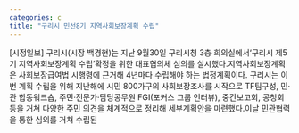 ```yaml
---
categories: c
title: "구리시 민선8기 지역사회보장계획 수립"
---
```

[시정일보] 구리시(시장 백경현)는 지난 9월30일 구리시청 3층 회의실에서‘구리시 제5기 지역사회보장계획 수립’확정을 위한 대표협의체 심의를 실시했다.지역사회보장계획은 사회보장급여법 시행령에 근거해 4년마다 수립해야 하는 법정계획이다. 구리시는 이번 계획 수립을 위해 지난해에 시민 800가구의 사회보장조사를 시작으로 TF팀구성, 민·관 합동워크숍, 주민·전문가·담당공무원 FGI(포커스 그룹 인터뷰), 중간보고회, 공청회 등을 거쳐 다양한 주민 의견을 체계적으로 정리해 세부계획안을 마련했다.이날 민관협력을 통한 심의를 거쳐 수립된